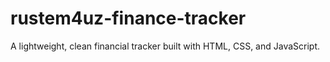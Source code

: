 # rustem4uz-finance-tracker
A lightweight, clean financial tracker built with HTML, CSS, and JavaScript.
